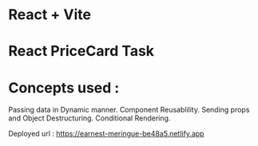 # React + Vite
# React PriceCard Task

# Concepts used :
Passing data in Dynamic manner.
Component Reusablility.
Sending props and Object Destructuring.
Conditional Rendering.

Deployed url : https://earnest-meringue-be48a5.netlify.app

